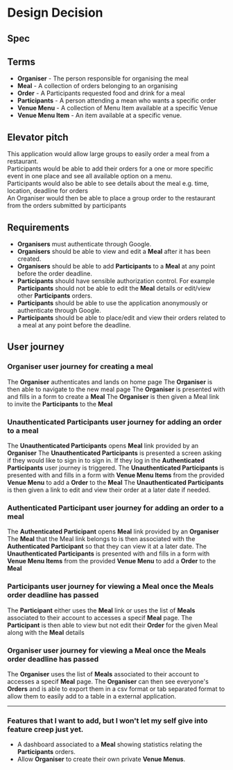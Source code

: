 # Design Decision

## Spec


## Terms
- **Organiser** - The person responsible for organising the meal
- **Meal** - A collection of orders belonging to an organising
- **Order** - A Participants requested food and drink for a meal
- **Participants** - A person attending a mean who wants a specific order
- **Venue Menu** - A collection of Menu Item available at a specific Venue
- **Venue Menu Item** - An item available at a specific venue.


## Elevator pitch
This application would allow large groups to easily order a meal from a restaurant.    
Participants would be able to add their orders for a one or more specific event in one place and see all available option on a menu.  
Participants would also be able to see details about the meal e.g. time, location, deadline for orders  
An Organiser would then be able to place a group order to the restaurant from the orders submitted by participants

## Requirements
- **Organisers** must authenticate through Google.
- **Organisers** should be able to view and edit a **Meal** after it has been created.
- **Organisers** should be able to add **Participants** to a **Meal** at any point before the order deadline.
- **Participants** should have sensible authorization control. For example **Participants** should not be able to edit the **Meal** details or edit/view other **Participants** orders.
- **Participants** should be able to use the application anonymously or authenticate through Google.
- **Participants** should be able to place/edit and view their orders related to a meal at any point before the deadline.



## User journey

### **Organiser** user journey for creating a meal
The **Organiser** authenticates and lands on home page
The **Organiser** is then able to navigate to the new meal page
The **Organiser** is presented with and fills in a form to create a **Meal**
The **Organiser** is then given a Meal link to invite the **Participants** to the **Meal**

### **Unauthenticated Participants** user journey for adding an order to a meal
The **Unauthenticated Participants** opens **Meal** link provided by an **Organiser**
The **Unauthenticated Participants** is presented a screen asking if they would like to sign in to sign in. If they log in the **Authenticated Participants** user journey is triggered.
The **Unauthenticated Participants** is presented with and fills in a form with **Venue Menu Items** from the provided **Venue Menu** to add a **Order** to the **Meal**
The **Unauthenticated Participants** is then given a link to edit and view their order at a later date if needed.

### **Authenticated Participant** user journey for adding an order to a meal
The **Authenticated Participant** opens **Meal** link provided by an **Organiser**
The **Meal** that the Meal link belongs to is then associated with the **Authenticated Participant** so that they can view it at a later date.
The **Unauthenticated Participants** is presented with and fills in a form with **Venue Menu Items** from the provided **Venue Menu** to add a **Order** to the **Meal**

### **Participants** user journey for viewing a **Meal** once the **Meals** order deadline has passed
The **Participant** either uses the **Meal** link or uses the list of **Meals** associated to their account to accesses a specif **Meal** page.
The **Participant** is then able to view but not edit their **Order** for the given Meal along with the **Meal** details

### **Organiser** user journey for viewing a **Meal** once the **Meals** order deadline has passed
The **Organiser** uses the list of **Meals** associated to their account to accesses a specif **Meal** page.
The **Organiser** can then see everyone's **Orders** and is able to export them in a csv format or tab separated format to allow them to easily add to a table in a external application.

---
### Features that I want to add, but I won't let my self give into feature creep just yet.
- A dashboard associated to a **Meal** showing statistics relating the **Participants** orders.
- Allow **Organiser** to create their own private **Venue Menus**.  
